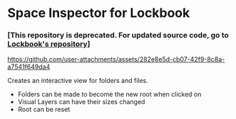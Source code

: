 # Space Inspector for Lockbook

### [This repository is deprecated. For updated source code, go to [Lockbook's repository](https://github.com/lockbook/lockbook/tree/master/libs/content/workspace/src/space_inspector)]

https://github.com/user-attachments/assets/282e8e5d-cb07-42f9-8c8a-a7541f649da4

Creates an interactive view for folders and files. 
- Folders can be made to become the new root when clicked on
- Visual Layers can have their sizes changed
- Root can be reset
